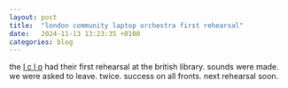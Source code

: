```yaml
---
layout: post
title:  "london community laptop orchestra first rehearsal"
date:   2024-11-13 13:23:35 +0100
categories: blog
---
```


the <a href="https://lclo.otherkat.com/">l c l o</a> had their first rehearsal at the british library. sounds were made. we were asked to leave. twice. success on all fronts. next rehearsal soon.
